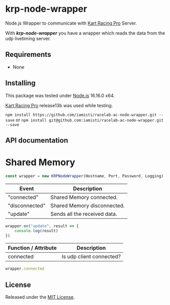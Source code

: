 # krp-node-wrapper

Node.js Wrapper to communicate with [Kart Racing Pro](https://www.kartracing-pro.com/) Server.

With ***krp-node-wrapper*** you have a wrapper which reads the data from the udp livetiming server.

## Requirements

- None

## Installing

This package was tested under [Node.js](https://nodejs.org/) 16.16.0 x64.

[Kart Racing Pro](https://www.kartracing-pro.com/) release13b was used while testing.

`npm install https://github.com/iamisti/racelab-ac-node-wrapper.git --save`
or
`npm install git@github.com:iamisti/racelab-ac-node-wrapper.git --save`

## API documentation

# Shared Memory

```js
const wrapper = new KRPNodeWrapper(Hostname, Port, Password, Logging)
```

| Event            | Description                  |
|------------------|------------------------------|
| "connected"      | Shared Memory connected.     |
| "disconnected"   | Shared Memory disconnected.  |
| "update"         | Sends all the received data. |

```js
wrapper.on("update", result => {
    console.log(result)
})
```

| Function / Attribute | Description                        |
|----------------------|------------------------------------|
| connected            | Is udp client connected?           |

```js
wrapper.connected
```

## License

Released under the [MIT License](https://github.com/FynniX/krp-node-wrapper/blob/main/LICENSE).
